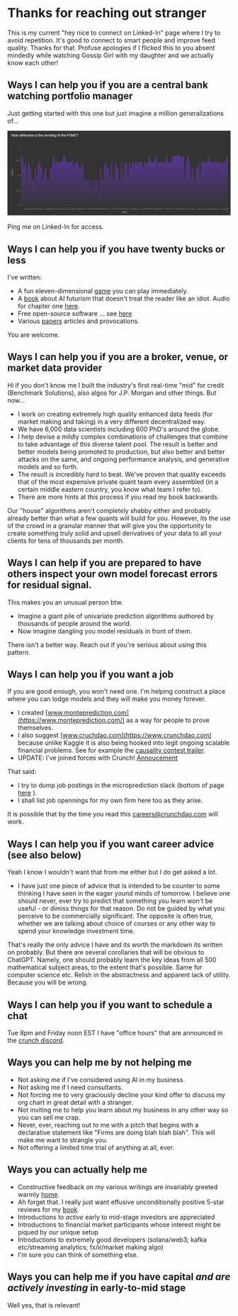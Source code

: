 
# Thanks for reaching out stranger

This is my current "hey nice to connect on Linked-In" page where I try to avoid repetition. It's good to connect to smart people and improve feed quality. Thanks for that. Profuse apologies if I flicked this to you absent mindedly while watching Gossip Girl with my daughter and we actually know each other! 


## Ways I can help you if you are a central bank watching portfolio manager
Just getting started with this one but just imagine a million generalizations of...

![](https://github.com/microprediction/monteprediction/blob/main/how_defensive.png)

Ping me on Linked-In for access. 

## Ways I can help you if you have twenty bucks or less

I've written:

- A fun eleven-dimensional [game](https://github.com/microprediction/monteprediction_colab_examples/blob/main/monteprediction_entry.ipynb) you can play immediately. 
- A [book](https://www.amazon.com/Microprediction-Building-Open-AI-Network) about AI futurism that doesn't treat the reader like an idiot. Audio for chapter one [here](https://github.com/microprediction/building_an_open_ai_network/blob/main/docs/assets/audio/Microprediction_Chapter_1.mp3).
- Free open-source software ... see [here](https://github.com/microprediction)
- Various [papers](https://github.com/microprediction/home) articles and provocations.

You are welcome. 

## Ways I can help you if you are a broker, venue, or market data provider
Hi if you don't know me I built the industry's first real-time "mid" for credit (Benchmark Solutions), also algos for J.P. Morgan and other things. But now...

- I work on creating extremely high quality enhanced data feeds (for market making and taking) in a very different decentralized way. 
- We have 6,000 data scientists including 600 PhD's around the globe.
- I help devise a mildly complex combinations of challenges that combine to take advantage of this diverse talent pool. The result is better and better models being promoted to production, but also better and better attacks on the same, and ongoing performance analysis, and generative models and so forth. 
- The result is incredibly hard to beat. We've proven that quality exceeds that of the most expensive private quant team every assembled (in a certain middle eastern country, you know what team I refer to).
- There are more hints at this process if you read my book backwards.  

Our "house" algorithms aren't completely shabby either and probably already better than what a few quants will build for you. However, its the use of the crowd in a granular manner that will give you the opportunity to create something truly solid and upsell derivatives of your data to all your clients for tens of thousands per month.  

## Ways I can help if you are prepared to have others inspect your own model forecast errors for residual signal. 
This makes you an unusual person btw. 

- Imagine a giant pile of univariate prediction algorithms authored by thousands of people around the world.
- Now imagine dangling you model residuals in front of them. 

There isn't a better way. Reach out if you're serious about using this pattern. 


## Ways I can help you if you want a job

If you are good enough, you won't need one. I'm helping construct a place where you can lodge models and they will make you money forever.  

- I created [www.monteprediction.com](https://www.monteprediction.com/) as a way for people to prove themselves.
- I also suggest [www.cruchdao.com](https://www.crunchdao.com) because unlike Kaggle it is also being hooked into legit ongoing scalable financial problems. See for example the [causality contest trailer](https://www.youtube.com/watch?v=AVBE5HLDUIw).
- UPDATE: I've joined forces with Crunch! [Annoucement](https://www.linkedin.com/posts/petercotton_artificialintelligence-ai-forex-activity-7237212886308122624-bZLA?utm_source=share&utm_medium=member_desktop)

That said:
  
- I try to dump job postings in the microprediction slack (bottom of page [here](https://www.monteprediction.com/) ).
- I shall list job opennings for my own firm here too as they arise.

It is possible that by the time you read this careers@crunchdao.com will work. 

## Ways I can help you if you want career advice (see also below)
Yeah I know I wouldn't want that from me either but I do get asked a lot. 

- I have just one piece of advice that is intended to be counter to some thinking I have seen in the eager yound minds of tomorrow. I believe one should never, ever try to predict that something you learn *won't* be useful - or dimiss things for that reason. Do not be guided by what you perceive to be commercially significant. The opposite is often true, whether we are talking about choice of courses or any other way to spend your knowledge investment time.

That's really the only advice I have and its worth the markdown its written on probably. But there are several corollaries that will be obvious to ChatGPT. Namely, one should probably learn the key ideas from all 500 mathematical subject areas, to the extent that's possible. Same for computer science etc. Relish in the abstractness and apparent lack of utility. Because you will be wrong.    

## Ways I can help you if you want to schedule a chat 

Tue 8pm and Friday noon EST I have "office hours" that are announced in the [crunch discord](https://discord.gg/35NZpeZ5). 


## Ways you can help me by not helping me 

- Not asking me if I've considered using AI in my business. 
- Not asking me if I need consultants.
- Not forcing me to very graciously decline your kind offer to discuss my org chart in great detail with a stranger.  
- Not inviting me to help you learn about my business in any other way so you can sell me crap.
- Never, ever, reaching out to me with a pitch that begins with a declarative statement like "Firms are doing blah blah blah". This will make me want to strangle you. 
- Not offering a limited time trial of anything at all, ever. 

## Ways you can actually help me

- Constructive feedback on my various writings are invariably greeted warmly [home](https://github.com/microprediction/home).
- Ah forget that. I really just want effusive unconditionally positive 5-star reviews for my [book](https://www.amazon.com/Microprediction-Building-Open-AI-Network/dp/0262047322).
- Introductions to *active* early to mid-stage investors are appreciated
- Introductions to financial market participants whose interest might be piqued by our unique setup
- Introductions to extremely good developers (solana/web3; kafka etc/streaming analytics; fx/ir/market making algo)
- I'm sure you can think of something else. 
  
## Ways you can help me if you have capital *and are actively investing* in early-to-mid stage

Well yes, that is relevant!  



